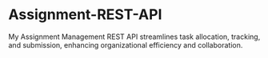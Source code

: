 # Assignment-REST-API
My Assignment Management REST API streamlines task allocation, tracking, and submission, enhancing organizational efficiency and collaboration.
